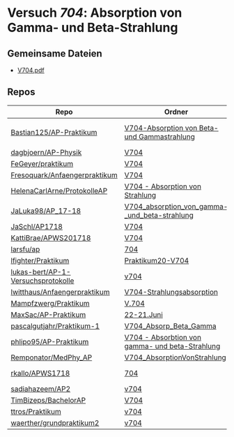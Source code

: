 # Versuch *704*: Absorption von Gamma- und Beta-Strahlung

## Gemeinsame Dateien
- [V704.pdf](https://docs.google.com/viewer?url=https://raw.githubusercontent.com/Bastian125/AP-Praktikum/master/V704-Absorption%20von%20Beta-%20und%20Gammastrahlung/V704.pdf)

## Repos

|                                      Repo                                      |                                                                              Ordner                                                                               |                                                                                                                       PDFs                                                                                                                        |
|--------------------------------------------------------------------------------|-------------------------------------------------------------------------------------------------------------------------------------------------------------------|---------------------------------------------------------------------------------------------------------------------------------------------------------------------------------------------------------------------------------------------------|
|[Bastian125/AP-Praktikum](../repo/Bastian125/AP-Praktikum)                      |[V704-Absorption von Beta- und Gammastrahlung](https://github.com/Bastian125/AP-Praktikum/tree/master/V704-Absorption%20von%20Beta-%20und%20Gammastrahlung)        |[704 - Absorption von Gamma- und Betastrahlung.pdf](https://docs.google.com/viewer?url=https://raw.githubusercontent.com/Bastian125/AP-Praktikum/master/Versuche/704%20-%20Absorption%20von%20Gamma-%20und%20Betastrahlung.pdf)                    |
|[dagbjoern/AP-Physik](../repo/dagbjoern/AP-Physik)                              |[V704](https://github.com/dagbjoern/AP-Physik/tree/master/V704)                                                                                                    |–                                                                                                                                                                                                                                                  |
|[FeGeyer/praktikum](../repo/FeGeyer/praktikum)                                  |[V704](https://github.com/FeGeyer/praktikum/tree/master/4_Semester/V704)                                                                                           |[V704.pdf](https://docs.google.com/viewer?url=https://raw.githubusercontent.com/FeGeyer/praktikum/master/4_Semester/PDF-Dateien/V704.pdf)                                                                                                          |
|[Fresoquark/Anfaengerpraktikum](../repo/Fresoquark/Anfaengerpraktikum)          |[V704](https://github.com/Fresoquark/Anfaengerpraktikum/tree/master/V704)                                                                                          |[main.pdf](https://docs.google.com/viewer?url=https://raw.githubusercontent.com/NicoWeio/awesome-ap-pdfs/main/Fresoquark%E2%88%95Anfaengerpraktikum/704/main.pdf) \*                                                                               |
|[HelenaCarlArne/ProtokolleAP](../repo/HelenaCarlArne/ProtokolleAP)              |[V704 - Absorption  von Strahlung](https://github.com/HelenaCarlArne/ProtokolleAP/tree/master/V704%20-%20Absorption%20%20von%20Strahlung)                          |[Abgabe.pdf](https://docs.google.com/viewer?url=https://raw.githubusercontent.com/NicoWeio/awesome-ap-pdfs/main/HelenaCarlArne%E2%88%95ProtokolleAP/704/Abgabe.pdf) \*                                                                             |
|[JaLuka98/AP_17-18](../repo/JaLuka98/AP_17-18)                                  |[V704_absorption_von_gamma-_und_beta-strahlung](https://github.com/JaLuka98/AP_17-18/tree/master/V704_absorption_von_gamma-_und_beta-strahlung)                    |–                                                                                                                                                                                                                                                  |
|[JaSchl/AP1718](../repo/JaSchl/AP1718)                                          |[V704](https://github.com/JaSchl/AP1718/tree/master/V704)                                                                                                          |[V704.pdf](https://docs.google.com/viewer?url=https://raw.githubusercontent.com/JaSchl/AP1718/master/V704/V704.pdf)                                                                                                                                |
|[KattiBrae/APWS201718](../repo/KattiBrae/APWS201718)                            |[V704](https://github.com/KattiBrae/APWS201718/tree/master/AP2/V704)                                                                                               |–                                                                                                                                                                                                                                                  |
|[larsfu/ap](../repo/larsfu/ap)                                                  |[704](https://github.com/larsfu/ap/tree/master/704)                                                                                                                |[main.pdf](https://docs.google.com/viewer?url=https://raw.githubusercontent.com/NicoWeio/awesome-ap-pdfs/main/larsfu%E2%88%95ap/704/main.pdf) \*                                                                                                   |
|[lfighter/Praktikum](../repo/lfighter/Praktikum)                                |[Praktikum20-V704](https://github.com/lfighter/Praktikum/tree/master/Praktikum20-V704)                                                                             |–                                                                                                                                                                                                                                                  |
|[lukas-bert/AP-1-Versuchsprotokolle](../repo/lukas-bert/AP-1-Versuchsprotokolle)|[v704](https://github.com/lukas-bert/AP-1-Versuchsprotokolle/tree/main/v704)                                                                                       |–                                                                                                                                                                                                                                                  |
|[lwitthaus/Anfaengerpraktikum](../repo/lwitthaus/Anfaengerpraktikum)            |[V704-Strahlungsabsorption](https://github.com/lwitthaus/Anfaengerpraktikum/tree/master/V704-Strahlungsabsorption)                                                 |–                                                                                                                                                                                                                                                  |
|[Mampfzwerg/Praktikum](../repo/Mampfzwerg/Praktikum)                            |[V.704](https://github.com/Mampfzwerg/Praktikum/tree/master/V.704)                                                                                                 |[main.pdf](https://docs.google.com/viewer?url=https://raw.githubusercontent.com/Mampfzwerg/Praktikum/master/V.704/latex-template/main.pdf)                                                                                                         |
|[MaxSac/AP-Praktikum](../repo/MaxSac/AP-Praktikum)                              |[22-21.Juni](https://github.com/MaxSac/AP-Praktikum/tree/master/22-21.Juni)                                                                                        |–                                                                                                                                                                                                                                                  |
|[pascalgutjahr/Praktikum-1](../repo/pascalgutjahr/Praktikum-1)                  |[V704_Absorp_Beta_Gamma](https://github.com/pascalgutjahr/Praktikum-1/tree/master/V704_Absorp_Beta_Gamma)                                                          |–                                                                                                                                                                                                                                                  |
|[phlipo95/AP-Praktikum](../repo/phlipo95/AP-Praktikum)                          |[V704 - Absorbtion von gamma- und beta-Strahlung](https://github.com/phlipo95/AP-Praktikum/tree/master/V704%20-%20Absorbtion%20von%20gamma-%20und%20beta-Strahlung)|–                                                                                                                                                                                                                                                  |
|[Remponator/MedPhy_AP](../repo/Remponator/MedPhy_AP)                            |[V704_AbsorptionVonStrahlung](https://github.com/Remponator/MedPhy_AP/tree/master/V704_AbsorptionVonStrahlung)                                                     |[Main.pdf](https://docs.google.com/viewer?url=https://raw.githubusercontent.com/Remponator/MedPhy_AP/master/V704_AbsorptionVonStrahlung/Main.pdf)                                                                                                  |
|[rkallo/APWS1718](../repo/rkallo/APWS1718)                                      |[704](https://github.com/rkallo/APWS1718/tree/master/704)                                                                                                          |[main.pdf](https://docs.google.com/viewer?url=https://raw.githubusercontent.com/rkallo/APWS1718/master/704/main.pdf)<br/>[main704.pdf](https://docs.google.com/viewer?url=https://raw.githubusercontent.com/rkallo/APWS1718/master/704/main704.pdf)|
|[sadiahazeem/AP2](../repo/sadiahazeem/AP2)                                      |[v704](https://github.com/sadiahazeem/AP2/tree/main/Gammarino/latex-template/v704)                                                                                 |–                                                                                                                                                                                                                                                  |
|[TimBizeps/BachelorAP](../repo/TimBizeps/BachelorAP)                            |[V704](https://github.com/TimBizeps/BachelorAP/tree/master/V704)                                                                                                   |[V704_3.pdf](https://docs.google.com/viewer?url=https://raw.githubusercontent.com/TimBizeps/BachelorAP/master/V704/V704_3.pdf)                                                                                                                     |
|[ttros/Praktikum](../repo/ttros/Praktikum)                                      |[v704](https://github.com/ttros/Praktikum/tree/main/Protokolle/v704)                                                                                               |–                                                                                                                                                                                                                                                  |
|[waerther/grundpraktikum2](../repo/waerther/grundpraktikum2)                    |[v704](https://github.com/waerther/grundpraktikum2/tree/master/v704)                                                                                               |–                                                                                                                                                                                                                                                  |
